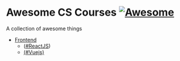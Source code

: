 # Awesome CS Courses [![Awesome](https://cdn.rawgit.com/sindresorhus/awesome/d7305f38d29fed78fa85652e3a63e154dd8e8829/media/badge.svg)](https://github.com/uchkunrakhimov/awesome-lists)

A collection of awesome things

- [Frontend](#react)
  - ([#ReactJS](https://github.com/enaqx/awesome-react))
  - [(#Vuejs)](https://github.com/vuejs/awesome-vue)
